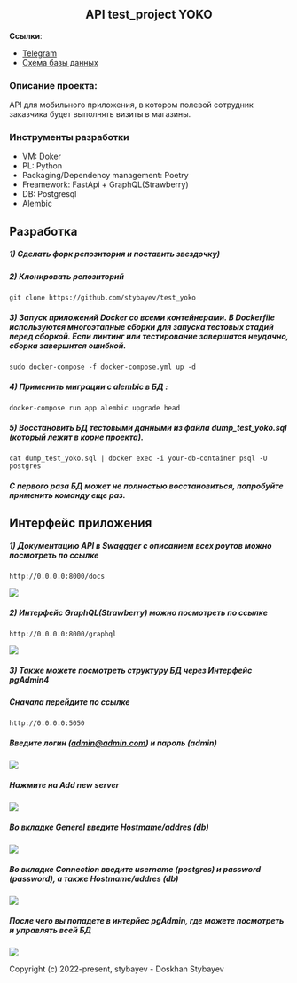 <h2 align="center">API test_project YOKO</h2>


**Ссылки**:
- [Telegram](https://t.me/ddos_att)
- [Схема базы данных](https://drive.google.com/file/d/1e1Im1R0mAa6WT83LeZyf2n8rYgrAuUY0/view?usp=sharing)

### Описание проекта:
API для мобильного приложения, в котором полевой сотрудник заказчика будет выполнять визиты в магазины.


### Инструменты разработки

- VM: Doker
- PL: Python
- Packaging/Dependency management: Poetry
- Freamework: FastApi + GraphQL(Strawberry)
- DB: Postgresql
- Alembic 


## Разработка

##### 1) Сделать форк репозитория и поставить звездочку)

##### 2) Клонировать репозиторий

    git clone https://github.com/stybayev/test_yoko

##### 3) Запуск приложений Docker со всеми контейнерами. В Dockerfile используются многоэтапные сборки для запуска тестовых стадий перед сборкой. Если линтинг или тестирование завершатся неудачно, сборка завершится ошибкой.

    sudo docker-compose -f docker-compose.yml up -d

##### 4) Применить миграции с alembic в БД :

    docker-compose run app alembic upgrade head
    
##### 5) Восстановить БД тестовыми данными из файла dump_test_yoko.sql (который лежит в корне проекта). 
    cat dump_test_yoko.sql | docker exec -i your-db-container psql -U postgres
##### С первого раза БД может не полностью восстановиться, попробуйте применить команду еще раз.

## Интерфейс приложения

##### 1) Документацию API в Swaggger с описанием всех роутов можно посмотреть по ссылке 

    http://0.0.0.0:8000/docs
![](https://github.com/stybayev/test_yoko/blob/main/images/swagger.png?raw=true)

##### 2) Интерфейс GraphQL(Strawberry) можно посмотреть по ссылке
    
    http://0.0.0.0:8000/graphql
![](https://github.com/stybayev/test_yoko/blob/main/images/graphql.png?raw=true)

##### 3) Также можете посмотреть структуру БД через Интерфейс pgAdmin4
##### Сначала перейдите по ссылке
    
    http://0.0.0.0:5050

##### Введите логин (admin@admin.com) и пароль (admin)
![](https://github.com/stybayev/test_yoko/blob/main/images/Screenshot%20at%20Nov%2022%2000-01-34.png?raw=true)

##### Нажмите на Add new server
![](https://github.com/stybayev/test_yoko/blob/main/images/add_new_server.png?raw=true)

##### Во вкладке Generel введите Hostmame/addres (db)
![](https://github.com/stybayev/test_yoko/blob/main/images/general.png?raw=true)

##### Во вкладке Connection введите username (postgres) и password (password), а также Hostmame/addres (db)
![](https://github.com/stybayev/test_yoko/blob/main/images/connection.png?raw=true)

##### После чего вы попадете в интерйес pgAdmin, где можете посмотреть и управлять всей БД
![](https://github.com/stybayev/test_yoko/blob/main/images/tables.png?raw=true)

Copyright (c) 2022-present, stybayev - Doskhan Stybayev
